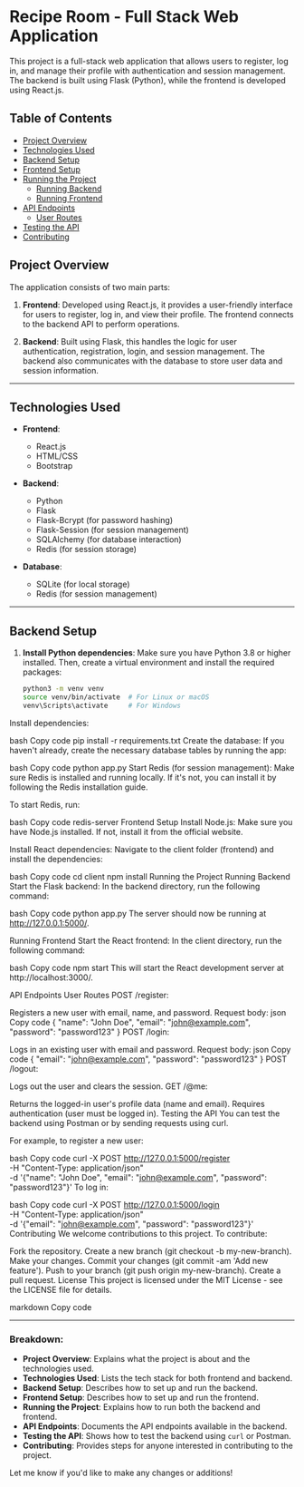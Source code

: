 # Recipe Room - Full Stack Web Application

This project is a full-stack web application that allows users to register, log in, and manage their profile with authentication and session management. The backend is built using Flask (Python), while the frontend is developed using React.js.

## Table of Contents

- [Project Overview](#project-overview)
- [Technologies Used](#technologies-used)
- [Backend Setup](#backend-setup)
- [Frontend Setup](#frontend-setup)
- [Running the Project](#running-the-project)
  - [Running Backend](#running-backend)
  - [Running Frontend](#running-frontend)
- [API Endpoints](#api-endpoints)
  - [User Routes](#user-routes)
- [Testing the API](#testing-the-api)
- [Contributing](#contributing)

## Project Overview

The application consists of two main parts:

1. **Frontend**: Developed using React.js, it provides a user-friendly interface for users to register, log in, and view their profile. The frontend connects to the backend API to perform operations.

2. **Backend**: Built using Flask, this handles the logic for user authentication, registration, login, and session management. The backend also communicates with the database to store user data and session information.

---

## Technologies Used

- **Frontend**: 
  - React.js
  - HTML/CSS
  - Bootstrap

- **Backend**: 
  - Python
  - Flask
  - Flask-Bcrypt (for password hashing)
  - Flask-Session (for session management)
  - SQLAlchemy (for database interaction)
  - Redis (for session storage)

- **Database**: 
  - SQLite (for local storage)
  - Redis (for session management)

---

## Backend Setup

1. **Install Python dependencies**:
   Make sure you have Python 3.8 or higher installed. Then, create a virtual environment and install the required packages:

   ```bash
   python3 -m venv venv
   source venv/bin/activate  # For Linux or macOS
   venv\Scripts\activate     # For Windows
Install dependencies:

bash
Copy code
pip install -r requirements.txt
Create the database: If you haven't already, create the necessary database tables by running the app:

bash
Copy code
python app.py
Start Redis (for session management): Make sure Redis is installed and running locally. If it's not, you can install it by following the Redis installation guide.

To start Redis, run:

bash
Copy code
redis-server
Frontend Setup
Install Node.js: Make sure you have Node.js installed. If not, install it from the official website.

Install React dependencies: Navigate to the client folder (frontend) and install the dependencies:

bash
Copy code
cd client
npm install
Running the Project
Running Backend
Start the Flask backend: In the backend directory, run the following command:

bash
Copy code
python app.py
The server should now be running at http://127.0.0.1:5000/.

Running Frontend
Start the React frontend: In the client directory, run the following command:

bash
Copy code
npm start
This will start the React development server at http://localhost:3000/.

API Endpoints
User Routes
POST /register:

Registers a new user with email, name, and password.
Request body:
json
Copy code
{
  "name": "John Doe",
  "email": "john@example.com",
  "password": "password123"
}
POST /login:

Logs in an existing user with email and password.
Request body:
json
Copy code
{
  "email": "john@example.com",
  "password": "password123"
}
POST /logout:

Logs out the user and clears the session.
GET /@me:

Returns the logged-in user's profile data (name and email). Requires authentication (user must be logged in).
Testing the API
You can test the backend using Postman or by sending requests using curl.

For example, to register a new user:

bash
Copy code
curl -X POST http://127.0.0.1:5000/register \
-H "Content-Type: application/json" \
-d '{"name": "John Doe", "email": "john@example.com", "password": "password123"}'
To log in:

bash
Copy code
curl -X POST http://127.0.0.1:5000/login \
-H "Content-Type: application/json" \
-d '{"email": "john@example.com", "password": "password123"}'
Contributing
We welcome contributions to this project. To contribute:

Fork the repository.
Create a new branch (git checkout -b my-new-branch).
Make your changes.
Commit your changes (git commit -am 'Add new feature').
Push to your branch (git push origin my-new-branch).
Create a pull request.
License
This project is licensed under the MIT License - see the LICENSE file for details.

markdown
Copy code

---

### Breakdown:

- **Project Overview**: Explains what the project is about and the technologies used.
- **Technologies Used**: Lists the tech stack for both frontend and backend.
- **Backend Setup**: Describes how to set up and run the backend.
- **Frontend Setup**: Describes how to set up and run the frontend.
- **Running the Project**: Explains how to run both the backend and frontend.
- **API Endpoints**: Documents the API endpoints available in the backend.
- **Testing the API**: Shows how to test the backend using `curl` or Postman.
- **Contributing**: Provides steps for anyone interested in contributing to the project.

Let me know if you'd like to make any changes or additions!











